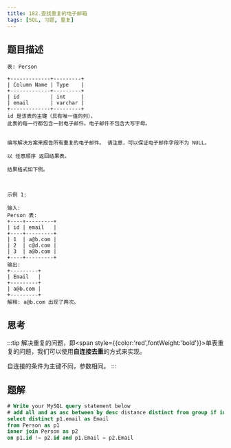```yaml
---
title: 182.查找重复的电子邮箱
tags: [SQL, 习题, 重复]
---
```


## 题目描述

```text
表: Person

+-------------+---------+
| Column Name | Type    |
+-------------+---------+
| id          | int     |
| email       | varchar |
+-------------+---------+
id 是该表的主键（具有唯一值的列）。
此表的每一行都包含一封电子邮件。电子邮件不包含大写字母。


编写解决方案来报告所有重复的电子邮件。 请注意，可以保证电子邮件字段不为 NULL。

以 任意顺序 返回结果表。

结果格式如下例。



示例 1:

输入:
Person 表:
+----+---------+
| id | email   |
+----+---------+
| 1  | a@b.com |
| 2  | c@d.com |
| 3  | a@b.com |
+----+---------+
输出:
+---------+
| Email   |
+---------+
| a@b.com |
+---------+
解释: a@b.com 出现了两次。
```

## 思考

:::tip
解决重复的问题，即<span style={{color:'red',fontWeight:'bold'}}>单表重复</span>的问题，我们可以使用**自连接去重**的方式来实现。

自连接的条件为主键不同，参数相同。
:::

## 题解

```sql
# Write your MySQL query statement below
# add all and as asc between by desc distance distinct from group if in join like limit left not null on or outer order select set to where
select distinct p1.email as Email
from Person as p1
inner join Person as p2
on p1.id != p2.id and p1.Email = p2.Email
```